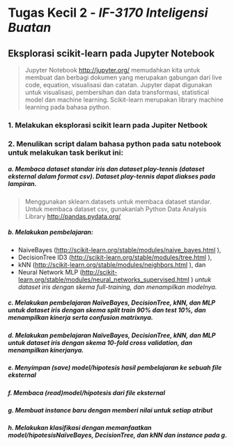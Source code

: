 # Tugas Kecil 2 - *IF-3170 Inteligensi Buatan*
## Eksplorasi scikit-learn pada Jupyter Notebook


> Jupyter Notebook http://jupyter.org/ memudahkan kita untuk membuat dan berbagi dokumen yang merupakan gabungan dari live code, equation, visualisasi dan catatan. Jupyter dapat digunakan untuk visualisasi,  pembersihan dan data transformasi, statistical model  dan machine learning. Scikit-learn merupakan library machine learning pada bahasa python.

 

### 1.       Melakukan eksplorasi scikit learn pada Jupiter Netbook

### 2.       Menulikan script dalam bahasa python pada satu notebook untuk melakukan task berikut ini:

##### a.       Membaca dataset standar iris dan dataset play-tennis (dataset eksternal dalam format csv).  Dataset play-tennis dapat diakses pada lampiran.
> Menggunakan sklearn.datasets untuk membaca dataset standar.
> Untuk membaca dataset csv, gunakanlah Python Data Analysis Library http://pandas.pydata.org/

##### b.      Melakukan pembelajaran:
* NaiveBayes (http://scikit-learn.org/stable/modules/naive_bayes.html ), 
* DecisionTree ID3 (http://scikit-learn.org/stable/modules/tree.html ), 
* kNN (http://scikit-learn.org/stable/modules/neighbors.html ), dan
* Neural Network MLP (http://scikit-learn.org/stable/modules/neural_networks_supervised.html )
*untuk dataset iris dengan skema full-training, dan menampilkan modelnya.*

##### c.       Melakukan pembelajaran NaïveBayes, DecisionTree, kNN, dan MLP untuk dataset iris dengan skema split train 90% dan test 10%, dan menampilkan kinerja serta confusion matrixnya.

##### d.      Melakukan pembelajaran NaïveBayes, DecisionTree, kNN, dan MLP untuk dataset iris dengan skema 10-fold cross validation, dan menampilkan kinerjanya.

##### e.      Menyimpan (save) model/hipotesis hasil pembelajaran ke sebuah file eksternal

##### f.        Membaca (read)model/hipotesis dari file eksternal

##### g.       Membuat instance baru dengan memberi nilai untuk setiap atribut

##### h.      Melakukan klasifikasi dengan memanfaatkan model/hipotesisNaïveBayes, DecisionTree, dan kNN dan instance pada g.
